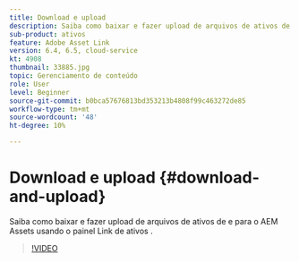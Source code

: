 ```yaml
---
title: Download e upload
description: Saiba como baixar e fazer upload de arquivos de ativos de e para o AEM Assets usando o painel Link de ativos .
sub-product: ativos
feature: Adobe Asset Link
version: 6.4, 6.5, cloud-service
kt: 4908
thumbnail: 33885.jpg
topic: Gerenciamento de conteúdo
role: User
level: Beginner
source-git-commit: b0bca57676813bd353213b4808f99c463272de85
workflow-type: tm+mt
source-wordcount: '48'
ht-degree: 10%

---
```



# Download e upload {#download-and-upload}

Saiba como baixar e fazer upload de arquivos de ativos de e para o AEM Assets usando o painel Link de ativos .

>[!VIDEO](https://video.tv.adobe.com/v/33885/?quality=12)
